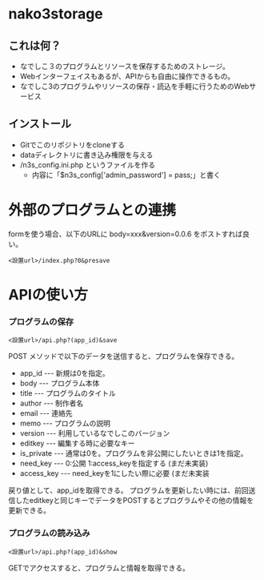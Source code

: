 # nako3storage

## これは何？

- なでしこ３のプログラムとリソースを保存するためのストレージ。
- Webインターフェイスもあるが、APIからも自由に操作できるもの。
- なでしこ3のプログラムやリソースの保存・読込を手軽に行うためのWebサービス

## インストール

- Gitでこのリポジトリをcloneする
- dataディレクトリに書き込み権限を与える
- /n3s_config.ini.php というファイルを作る
  - 内容に「$n3s_config['admin_password'] = pass;」と書く


# 外部のプログラムとの連携

formを使う場合、以下のURLに body=xxx&version=0.0.6 をポストすれば良い。

```
<設置url>/index.php?0&presave
```

# APIの使い方

### プログラムの保存

```
<設置url>/api.php?(app_id)&save
```

POST メソッドで以下のデータを送信すると、プログラムを保存できる。

- app_id --- 新規は0を指定。
- body --- プログラム本体
- title --- プログラムのタイトル
- author --- 制作者名
- email --- 連絡先
- memo --- プログラムの説明
- version --- 利用しているなでしこのバージョン
- editkey --- 編集する時に必要なキー
- is_private --- 通常は0を。プログラムを非公開にしたいときは1を指定。
- need_key --- 0:公開 1:access_keyを指定する (まだ未実装)
- access_key --- need_keyを1にしたい際に必要 (まだ未実装

戻り値として、app_idを取得できる。
プログラムを更新したい時には、前回送信したeditkeyと同じキーでデータをPOSTするとプログラムやその他の情報を更新できる。

### プログラムの読み込み

```
<設置url>/api.php?(app_id)&show
```

GETでアクセスすると、プログラムと情報を取得できる。
